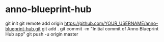 # anno-blueprint-hub
git init
git remote add origin https://github.com/YOUR_USERNAME/anno-blueprint-hub.git
git add .
git commit -m "Initial commit of Anno Blueprint Hub app"
git push -u origin master
